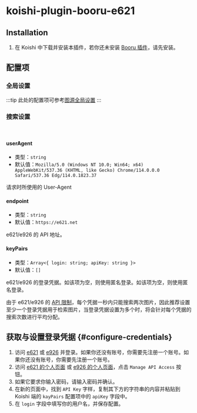 # koishi-plugin-booru-e621

## Installation

1. 在 Koishi 中下载并安装本插件，若你还未安装 [Booru 插件](../index.md)，请先安装。

## 配置项

### 全局设置

:::tip
此处的配置项可参考[图源全局设置](../config#图源全局设置)
:::

### 搜索设置

<br>

#### userAgent

- 类型：`string`
- 默认值：`Mozilla/5.0 (Windows NT 10.0; Win64; x64) AppleWebKit/537.36 (KHTML, like Gecko) Chrome/114.0.0.0 Safari/537.36 Edg/114.0.1823.37`

请求时所使用的 User-Agent

#### endpoint

- 类型：`string`
- 默认值：`https://e621.net`

e621/e926 的 API 地址。

#### keyPairs

- 类型：`Array<{ login: string; apiKey: string }>`
- 默认值：`[]`

e621/e926 的登录凭据。如该项为空，则使用匿名登录。如该项为空，则使用匿名登录。

由于 e621/e926 的 [API 限制](https://e621.net/help/api)，每个凭据一秒内只能搜索两次图片，因此推荐设置至少一个登录凭据用于检索图片，当登录凭据设置为多个时，将会针对每个凭据的搜索次数进行平均分配。

## 获取与设置登录凭据 {#configure-credentials}

1. 访问 [e621](https://e621.net/) 或 [e926](https://e926.net/) 并登录。如果你还没有账号，你需要先注册一个账号。如果你还没有账号，你需要先注册一个账号。
1. 访问 [e621 的个人页面](https://e621.net/users/home) 或 [e926 的个人页面](https://e926.net/users/home)，点击 `Manage API Access` 按钮。
1. 如果它要求你输入密码，请输入密码并确认。
1. 在新的页面中，找到 `API Key` 字样，复制其下方的字符串的内容并粘贴到 Koishi 端的 `kayPairs` 配置项中的 `apiKey` 字段中。
1. 在 `login` 字段中填写你的用户名，并保存配置。
